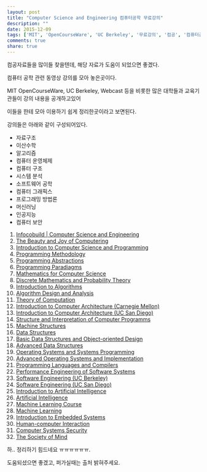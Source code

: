 ```yaml
---
layout: post
title: "Computer Science and Engineering 컴퓨터공학 무료강의"
description: ""
date: 2015-12-09
tags: ['MIT', 'OpenCourseWare', 'UC Berkeley', '무료강의', '컴공', '컴퓨터공학']
comments: true
share: true
---
```


컴공자료들을 많이들 찾을텐데, 해당 자료가 도움이 되었으면 좋겠다.

  

컴퓨터 공학 관련 동영상 강의를 모아 놓은곳이다.

MIT OpenCourseWare, UC Berkeley, Webcast 등을 비롯한 많은 대학들과 교육기관들이 강의 내용을 공개하고있어

이들을 한테 모아 이용하기 쉽게 정리한곳이라고 보면된다.

강의들은 아래와 같이 구성되어있다.

  

  * 자료구조
  * 이산수학
  * 알고리즘
  * 컴퓨터 운영체제
  * 컴퓨터 구조
  * 시스템 분석
  * 소프트웨어 공학
  * 컴퓨터 그래픽스
  * 프로그래밍 방법론
  * 머신러닝
  * 인공지능
  * 컴퓨터 보안

  

  1. [Infocobuild | Computer Science and Engineering ](http://www.infocobuild.com/education/audio-video-courses/computer-science/computer-science.html)
  2. [The Beauty and Joy of Computering](http://www.infocobuild.com/education/audio-video-courses/computer-science/cs10-spring2012-berkeley.html)
  3. [Introduction to Computer Science and Programming](http://www.infocobuild.com/education/audio-video-courses/computer-science/6-00sc-spring2011-mitocw.html)
  4. [Programming Methodology](http://www.infocobuild.com/education/audio-video-courses/computer-science/cs106a-programming-methodology-stanford.html)
  5. [Programming Abstractions](http://www.infocobuild.com/education/audio-video-courses/computer-science/cs106b-programming-abstractions-stanford.html)
  6. [Programming Paradiagms](http://www.infocobuild.com/education/audio-video-courses/computer-science/cs107-programming-paradigms-stanford.html)
  7. [Mathematics for Computer Science](http://www.infocobuild.com/education/audio-video-courses/computer-science/6-042J-fall2010-mitocw.html)
  8. [Discrete Mathematics and Probability Theory](http://www.infocobuild.com/education/audio-video-courses/computer-science/cs70-spring2015-berkeley.html)
  9. [Introduction to Algorithms](http://www.infocobuild.com/education/audio-video-courses/computer-science/6-006-fall2011-mitocw.html)
  10. [Algorithm Design and Analysis](http://www.infocobuild.com/education/audio-video-courses/computer-science/ecs122a-fall2010-uc-davis.html)
  11. [Theory of Computation](http://www.infocobuild.com/education/audio-video-courses/computer-science/ecs120-fall2011-uc-davis.html)
  12. [Introduction to Computer Architecture (Carnegie Mellon)](http://www.infocobuild.com/education/audio-video-courses/computer-science/18-447-spring2014-carnegie-mellon.html)
  13. [Introduction to Computer Architecture (UC San Diego)](http://www.infocobuild.com/education/audio-video-courses/computer-science/cse141-summer2014-ucsd.html)
  14. [Structure and Interpretation of Computer Programms](http://www.infocobuild.com/education/audio-video-courses/computer-science/6-001-spring2005-mitocw.html)
  15. [Machine Structures](http://www.infocobuild.com/education/audio-video-courses/computer-science/cs61c-spring2014-berkeley.html)
  16. [Data Structures](http://www.infocobuild.com/education/audio-video-courses/computer-science/cs61b-fall2006-berkeley.html)
  17. [Basic Data Structures and Object-oriented Design](http://www.infocobuild.com/education/audio-video-courses/computer-science/cse12-spring2014-ucsd.html)
  18. [Advanced Data Structures](http://www.infocobuild.com/education/audio-video-courses/computer-science/6-851-spring2012-mitocw.html)
  19. [Operating Systems and Systems Programming](http://www.infocobuild.com/education/audio-video-courses/computer-science/cs162-spring2014-berkeley.html)
  20. [Advanced Operating Systems and Implementation](http://www.infocobuild.com/education/audio-video-courses/computer-science/cs194-spring2013-berkeley.html)
  21. [Programming Languages and Compilers](http://www.infocobuild.com/education/audio-video-courses/computer-science/cs164-spring2012-berkeley.html)
  22. [Performance Engineering of Software Systems](http://www.infocobuild.com/education/audio-video-courses/computer-science/6-172-fall2010-mitocw.html)
  23. [Software Engineering (UC Berkeley)](http://www.infocobuild.com/education/audio-video-courses/computer-science/cs169-fall2012-berkeley.html)
  24. [Software Engineering (UC San Diego)](http://www.infocobuild.com/education/audio-video-courses/computer-science/cse110-winter2014-ucsd.html)
  25. [Introduction to Artificial Intelligence](http://www.infocobuild.com/education/audio-video-courses/computer-science/cs188-fall2011-berkeley.html)
  26. [Artificial Intelligence](http://www.infocobuild.com/education/audio-video-courses/computer-science/6-034-fall2010-mitocw.html)
  27. [Machine Learning Course](http://www.infocobuild.com/education/audio-video-courses/computer-science/cs156-spring2012-caltech.html)
  28. [Machine Learning](http://www.infocobuild.com/education/audio-video-courses/computer-science/cs229-machine-learning-stanford.html)
  29. [Introduction to Embedded Systems](http://www.infocobuild.com/education/audio-video-courses/computer-science/eecs149-fall2014-berkeley.html)
  30. [Human-computer Interaction](http://www.infocobuild.com/education/audio-video-courses/computer-science/cs547-2011-2012-stanford.html)
  31. [Computer Systems Security](http://www.infocobuild.com/education/audio-video-courses/computer-science/6-858-fall2014-mitocw.html)
  32. [The Society of Mind](http://www.infocobuild.com/education/audio-video-courses/computer-science/6-868j-fall2011-mitocw.html)

  

하.. 정리하기 힘드네요 ㅠㅠㅠㅠㅠㅠ.

도움되셨으면 좋겠고, 퍼가실때는 출처 밝혀주세요.


